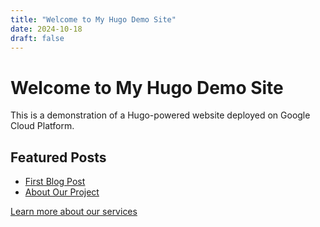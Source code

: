 ```yaml
---
title: "Welcome to My Hugo Demo Site"
date: 2024-10-18
draft: false
---
```


# Welcome to My Hugo Demo Site

This is a demonstration of a Hugo-powered website deployed on Google Cloud Platform.

## Featured Posts
- [First Blog Post](/posts/first-post)
- [About Our Project](/about)

[Learn more about our services](/services)

